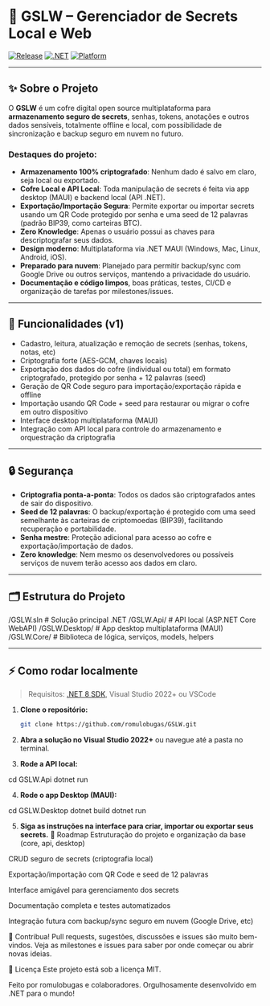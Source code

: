 # 🔐 GSLW – Gerenciador de Secrets Local e Web

[![Release](https://img.shields.io/github/v/release/romulobugas/GSLW?style=flat-square)](https://github.com/romulobugas/GSLW/releases)
[![.NET](https://img.shields.io/badge/.NET-8.0-blueviolet?style=flat-square)](https://dotnet.microsoft.com/)
[![Platform](https://img.shields.io/badge/platform-Windows%20%7C%20Mac%20%7C%20Linux%20%7C%20Android%20%7C%20iOS-success?style=flat-square)]()

---

## ✨ Sobre o Projeto

O **GSLW** é um cofre digital open source multiplataforma para **armazenamento seguro de secrets**, senhas, tokens, anotações e outros dados sensíveis, totalmente offline e local, com possibilidade de sincronização e backup seguro em nuvem no futuro.

### **Destaques do projeto:**

- **Armazenamento 100% criptografado**: Nenhum dado é salvo em claro, seja local ou exportado.
- **Cofre Local e API Local**: Toda manipulação de secrets é feita via app desktop (MAUI) e backend local (API .NET).
- **Exportação/Importação Segura**: Permite exportar ou importar secrets usando um QR Code protegido por senha e uma seed de 12 palavras (padrão BIP39, como carteiras BTC).
- **Zero Knowledge**: Apenas o usuário possui as chaves para descriptografar seus dados.
- **Design moderno**: Multiplataforma via .NET MAUI (Windows, Mac, Linux, Android, iOS).
- **Preparado para nuvem**: Planejado para permitir backup/sync com Google Drive ou outros serviços, mantendo a privacidade do usuário.
- **Documentação e código limpos**, boas práticas, testes, CI/CD e organização de tarefas por milestones/issues.

---

## 🚀 Funcionalidades (v1)

- Cadastro, leitura, atualização e remoção de secrets (senhas, tokens, notas, etc)
- Criptografia forte (AES-GCM, chaves locais)
- Exportação dos dados do cofre (individual ou total) em formato criptografado, protegido por senha + 12 palavras (seed)
- Geração de QR Code seguro para importação/exportação rápida e offline
- Importação usando QR Code + seed para restaurar ou migrar o cofre em outro dispositivo
- Interface desktop multiplataforma (MAUI)
- Integração com API local para controle do armazenamento e orquestração da criptografia

---

## 🔒 Segurança

- **Criptografia ponta-a-ponta**: Todos os dados são criptografados antes de sair do dispositivo.
- **Seed de 12 palavras**: O backup/exportação é protegido com uma seed semelhante às carteiras de criptomoedas (BIP39), facilitando recuperação e portabilidade.
- **Senha mestre**: Proteção adicional para acesso ao cofre e exportação/importação de dados.
- **Zero knowledge**: Nem mesmo os desenvolvedores ou possíveis serviços de nuvem terão acesso aos dados em claro.

---

## 🗂️ Estrutura do Projeto

/GSLW.sln # Solução principal .NET
/GSLW.Api/ # API local (ASP.NET Core WebAPI)
/GSLW.Desktop/ # App desktop multiplataforma (MAUI)
/GSLW.Core/ # Biblioteca de lógica, serviços, models, helpers


---

## ⚡ Como rodar localmente

> Requisitos: [.NET 8 SDK](https://dotnet.microsoft.com/en-us/download/dotnet/8.0), Visual Studio 2022+ ou VSCode

1. **Clone o repositório:**
   ```sh
   git clone https://github.com/romulobugas/GSLW.git
2. **Abra a solução no Visual Studio 2022+**
ou navegue até a pasta no terminal.

3. **Rode a API local:**

cd GSLW.Api
dotnet run

4. **Rode o app Desktop (MAUI):**

cd GSLW.Desktop
dotnet build
dotnet run

5. **Siga as instruções na interface para criar, importar ou exportar seus secrets.**
📅 Roadmap
 Estruturação do projeto e organização da base (core, api, desktop)

 CRUD seguro de secrets (criptografia local)

 Exportação/importação com QR Code e seed de 12 palavras

 Interface amigável para gerenciamento dos secrets

 Documentação completa e testes automatizados

 Integração futura com backup/sync seguro em nuvem (Google Drive, etc)

🤝 Contribua!
Pull requests, sugestões, discussões e issues são muito bem-vindos.
Veja as milestones e issues para saber por onde começar ou abrir novas ideias.

📜 Licença
Este projeto está sob a licença MIT.

Feito por romulobugas e colaboradores.
Orgulhosamente desenvolvido em .NET para o mundo!
